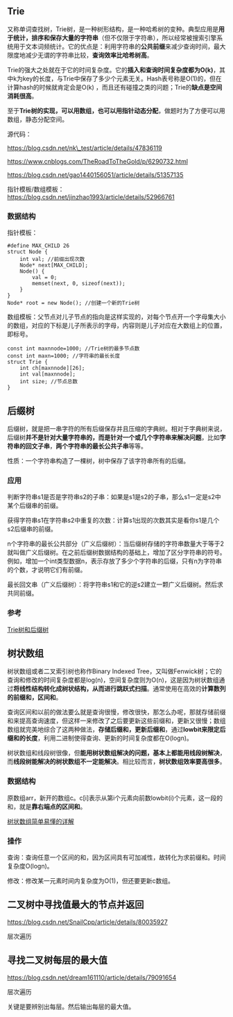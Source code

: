 ## Trie

又称单词查找树，Trie树，是一种树形结构，是一种哈希树的变种。典型应用是**用于统计，排序和保存大量的字符串**（但不仅限于字符串），所以经常被搜索引擎系统用于文本词频统计。它的优点是：利用字符串的**公共前缀**来减少查询时间，最大限度地减少无谓的字符串比较，**查询效率比哈希树高**。

Trie的强大之处就在于它的时间复杂度。它的**插入和查询时间复杂度都为O(k)**，其中k为key的长度，与Trie中保存了多少个元素无关。Hash表号称是O(1)的，但在计算hash的时候就肯定会是O(k) ，而且还有碰撞之类的问题；Trie的**缺点是空间消耗很高**。

至于**Trie树的实现，可以用数组，也可以用指针动态分配**，做题时为了方便可以用数组，静态分配空间。

源代码：

https://blog.csdn.net/nk\_test/article/details/47836119

https://www.cnblogs.com/TheRoadToTheGold/p/6290732.html

https://blog.csdn.net/gao1440156051/article/details/51357135

指针模板/数组模板：https://blog.csdn.net/jinzhao1993/article/details/52966761

### 数据结构

指针模板：

```
#define MAX_CHILD 26
struct Node {
	int val; //前缀出现次数
	Node* next[MAX_CHILD];
	Node() {
		val = 0;
		memset(next, 0, sizeof(next));
	}
}
Node* root = new Node(); //创建一个新的Trie树
```

数组模板：父节点对儿子节点的指向是这样实现的，对每个节点开一个字母集大小的数组，对应的下标是儿子所表示的字母，内容则是儿子对应在大数组上的位置，即标号。

```
const int maxnnode=1000; //Trie树的最多节点数
const int maxn=1000; //字符串的最长长度
struct Trie {
	int ch[maxnnode][26];
	int val[maxnnode];
	int size; //节点总数
}
```

## 后缀树

后缀树，就是把一串字符的所有后缀保存并且压缩的字典树。相对于字典树来说，后缀树**并不是针对大量字符串的，而是针对一个或几个字符串来解决问题**，比如**字符串的回文子串**，**两个字符串的最长公共子串**等等。
 
性质：一个字符串构造了一棵树，树中保存了该字符串所有的后缀。

### 应用

判断字符串s1是否是字符串s2的子串：如果是s1是s2的子串，那么s1一定是s2中某个后缀串的前缀。

获得字符串s1在字符串s2中重复的次数：计算s1出现的次数其实是看你s1是几个s2后缀串的前缀。

n个字符串的最长公共部分（广义后缀树）：当后缀树存储的字符串数量大于等于2就叫做广义后缀树。在之前后缀树数据结构的基础上，增加了区分字符串的符号。例如，增加一个int类型数据n，表示存放了多少个字符串的后缀，只有n为字符串的个数，才说明它们有前缀。

最长回文串（广义后缀树）：将字符串s1和它的逆s2建立一颗广义后缀树。然后求共同前缀。

### 参考

[Trie树和后缀树](https://blog.csdn.net/jinzhao1993/article/details/52966761)

## 树状数组

树状数组或者二叉索引树也称作Binary Indexed Tree，又叫做Fenwick树；它的查询和修改的时间复杂度都是log(n)，空间复杂度则为O(n)，这是因为树状数组通过**将线性结构转化成树状结构，从而进行跳跃式扫描**。通常使用在高效的**计算数列的前缀和，区间和**。

查询区间和以前的做法要么就是查询很慢，修改很快，那怎么办呢，那就存储前缀和来提高查询速度，但这样一来修改了之后要更新这些前缀和，更新又很慢；数组数组就完美地综合了这两种做法，**存储后缀和，更新后缀和**，通过**lowbit来限定后缀和的长度**，利用二进制使得查询、更新的时间复杂度都在O(logn)。

树状数组和线段树很像，但**能用树状数组解决的问题，基本上都能用线段树解决**，而**线段树能解决的树状数组不一定能解决**。相比较而言，**树状数组效率要高很多**。

### 数据结构

原数组arr，新开的数组c。c[i]表示从第i个元素向前数lowbit(i)个元素，这一段的和，就是**靠右端点的区间和**。

[树状数组简单易懂的详解](https://blog.csdn.net/flushhip/article/details/79165701)

### 操作

查询：查询任意一个区间的和，因为区间具有可加减性，故转化为求前缀和。时间复杂度O(logn)。

修改：修改某一元素时间内复杂度为O(1)，但还要更新c数组。

## 二叉树中寻找值最大的节点并返回

https://blog.csdn.net/SnailCpp/article/details/80035927

层次遍历

## 寻找二叉树每层的最大值

https://blog.csdn.net/dream161110/article/details/79091654

层次遍历

关键是要辨别出每层。然后输出每层的最大值。
